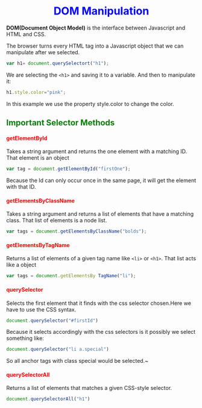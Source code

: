 <h1>DOM Manipulation</h1>

**DOM(Document Object Model)** is the interface between Javascript and HTML and CSS.

The browser turns every HTML tag into a Javascript object that we can manipulate after we selected.

```javascript
var h1= document.querySelectort("h1");
```
We are selecting the `<h1>` and saving it to a variable. And then to manipulate it:

```javascript
h1.style.color="pink";
```
In this example we use the property style.color to change the color.

<h2>Important Selector Methods</h2>

<h4>getElementById</h4>

Takes a string argument and returns the one element with a matching ID. That element is an object

```javascript
var tag = document.getElementById("firstOne");
```
Because the Id can only occur once in the same page, it will get the element with that ID.

<h4>getElementsByClassName</h4>

Takes a string argument and returns a list of elements that have a matching class.  That list of elements is a node list.

```javascript
var tags = document.getElementsByClassName("bolds");
```

<h4>getElementsByTagName</h4>

Returns a list of elements of a given tag name like `<li>` or `<h1>`. That list acts like a object

```javascript
var tags = document.getElementsBy TagName("li");
```


<h4>querySelector</h4>

Selects the first element that it finds with the css selector chosen.Here we have to use the CSS syntax.

```javascript
document.querySelector("#firstId")
```

Because it selects accordingly with the css selectors is it possibly we select something like:
```javascript
document.querySelector("li a.special")
```
So all anchor tags with class special would be selected.~

<h4>querySelectorAll</h4>

Returns a list of elements that matches a given CSS-style selector.
```javascript
document.querySelectorAll("h1")
```




 <style>
        h1 {
            color:blue;
            text-align:center;
        }

        h2{
            color:green;
        }

        h4{
            color:red;
        }

        
</style>
